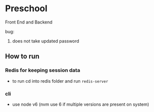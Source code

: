 # Preschool

Front End and Backend

bug:
1. does not take updated password

## How to run

### Redis for keeping session data
- to run cd into redis folder and run `redis-server`

### cli
- use node v6 (nvm use 6 if multiple versions are present on system)
